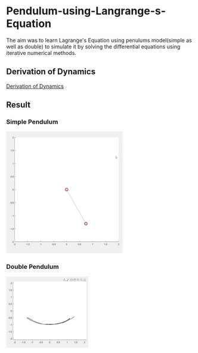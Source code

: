 # Pendulum-using-Langrange-s-Equation

The aim was to learn Lagrange's Equation using penulums model(simple as well as double)  to simulate it by solving the differential equations using iterative numerical methods.

## Derivation of Dynamics
[Derivation of Dynamics](https://github.com/Shrutii07/Pendulum-using-Langrange-s-Equation/blob/main/Pendulum%20using%20Lagrange.pdf)

## Result
### Simple Pendulum
![Simple Pendulum Gif](https://github.com/Shrutii07/Pendulum-using-Langrange-s-Equation/blob/main/Simple%20pendulum.gif)
### Double Pendulum
![Double Pendlum Gif](https://github.com/Shrutii07/Pendulum-using-Langrange-s-Equation/blob/main/Double_Pendulum.gif)
